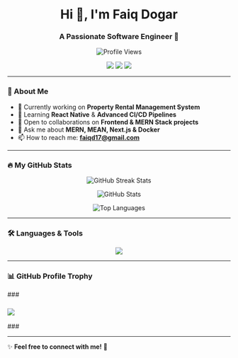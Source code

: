 <h1 align="center">Hi 👋, I'm Faiq Dogar</h1>
<h3 align="center">A Passionate Software Engineer 🚀</h3>

<p align="center">
  <img src="https://komarev.com/ghpvc/?username=faiq-dogar&label=Profile%20Views&color=0e75b6&style=flat" alt="Profile Views" />
</p>

<p align="center">
  <a href="https://linkedin.com/in/myselfabdullah007"><img src="https://img.shields.io/badge/LinkedIn-0077B5?style=for-the-badge&logo=linkedin&logoColor=white"/></a>
  <a href="https://instagram.com/faiq_dogar4363"><img src="https://img.shields.io/badge/Instagram-E4405F?style=for-the-badge&logo=instagram&logoColor=white"/></a>
  <a href="mailto:faiqd17@gmail.com"><img src="https://img.shields.io/badge/Email-D14836?style=for-the-badge&logo=gmail&logoColor=white"/></a>
</p>

---

### 🚀 About Me
- 🔭 Currently working on **Property Rental Management System**  
- 🌱 Learning **React Native** & **Advanced CI/CD Pipelines**  
- 👯 Open to collaborations on **Frontend & MERN Stack projects**  
- 💬 Ask me about **MERN, MEAN, Next.js & Docker**  
- 📫 How to reach me: **faiqd17@gmail.com**  

---

### 🔥 My GitHub Stats  

<p align="center">
  <img src="https://github-readme-streak-stats.herokuapp.com/?user=faiq-dogar&theme=dracula" alt="GitHub Streak Stats" />
</p>

<p align="center">
  <img src="https://github-readme-stats.vercel.app/api?username=faiq-dogar&show_icons=true&theme=dracula&locale=en&include_all_commits=true&rank_icon=github" alt="GitHub Stats" />
</p>

<p align="center">
  <img src="https://github-readme-stats.vercel.app/api/top-langs?username=faiq-dogar&show_icons=true&theme=dark&locale=en&layout=compact" alt="Top Languages" />
</p>

---

### 🛠️ Languages & Tools
<p align="center">
  <img src="https://skillicons.dev/icons?i=react,redux,typescript,javascript,nextjs,vue,angular,html,css,bootstrap,tailwind,androidstudio,flutter,java,cpp,c,cs,python,nodejs,express,mongodb,mysql,postgres,docker,kubernetes,git,github,gitlab,bash,linux,aws,gcp,firebase,graphql,jest,selenium" />
</p>

---

### 📊 GitHub Profile Trophy
###<p align="center">
###  <img src="https://github-profile-trophy.vercel.app/?username=faiq-dogar&theme=dracula&row=1&no-frame=true" />
###</p>

---

✨ **Feel free to connect with me!** 🚀
